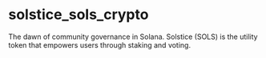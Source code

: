 # solstice_sols_crypto
The dawn of community governance in Solana. Solstice (SOLS) is the utility token that empowers users through staking and voting.
